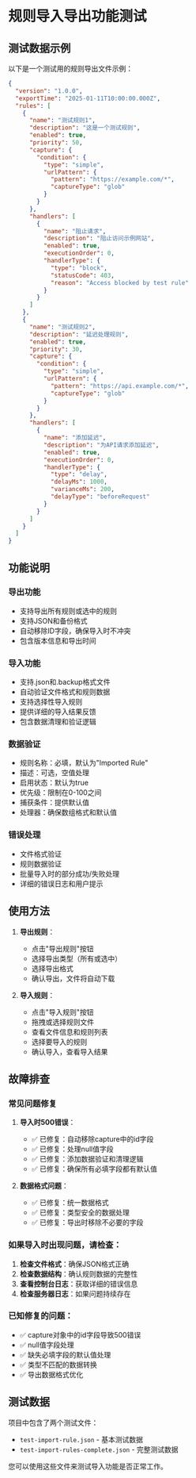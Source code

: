 # 规则导入导出功能测试

## 测试数据示例

以下是一个测试用的规则导出文件示例：

```json
{
  "version": "1.0.0",
  "exportTime": "2025-01-11T10:00:00.000Z",
  "rules": [
    {
      "name": "测试规则1",
      "description": "这是一个测试规则",
      "enabled": true,
      "priority": 50,
      "capture": {
        "condition": {
          "type": "simple",
          "urlPattern": {
            "pattern": "https://example.com/*",
            "captureType": "glob"
          }
        }
      },
      "handlers": [
        {
          "name": "阻止请求",
          "description": "阻止访问示例网站",
          "enabled": true,
          "executionOrder": 0,
          "handlerType": {
            "type": "block",
            "statusCode": 403,
            "reason": "Access blocked by test rule"
          }
        }
      ]
    },
    {
      "name": "测试规则2",
      "description": "延迟处理规则",
      "enabled": true,
      "priority": 30,
      "capture": {
        "condition": {
          "type": "simple",
          "urlPattern": {
            "pattern": "https://api.example.com/*",
            "captureType": "glob"
          }
        }
      },
      "handlers": [
        {
          "name": "添加延迟",
          "description": "为API请求添加延迟",
          "enabled": true,
          "executionOrder": 0,
          "handlerType": {
            "type": "delay",
            "delayMs": 1000,
            "varianceMs": 200,
            "delayType": "beforeRequest"
          }
        }
      ]
    }
  ]
}
```

## 功能说明

### 导出功能
- 支持导出所有规则或选中的规则
- 支持JSON和备份格式
- 自动移除ID字段，确保导入时不冲突
- 包含版本信息和导出时间

### 导入功能
- 支持.json和.backup格式文件
- 自动验证文件格式和规则数据
- 支持选择性导入规则
- 提供详细的导入结果反馈
- 包含数据清理和验证逻辑

### 数据验证
- 规则名称：必填，默认为"Imported Rule"
- 描述：可选，空值处理
- 启用状态：默认为true
- 优先级：限制在0-100之间
- 捕获条件：提供默认值
- 处理器：确保数组格式和默认值

### 错误处理
- 文件格式验证
- 规则数据验证
- 批量导入时的部分成功/失败处理
- 详细的错误日志和用户提示

## 使用方法

1. **导出规则**：
   - 点击"导出规则"按钮
   - 选择导出类型（所有或选中）
   - 选择导出格式
   - 确认导出，文件将自动下载

2. **导入规则**：
   - 点击"导入规则"按钮
   - 拖拽或选择规则文件
   - 查看文件信息和规则列表
   - 选择要导入的规则
   - 确认导入，查看导入结果

## 故障排查

### 常见问题修复

1. **导入时500错误**：
   - ✅ 已修复：自动移除capture中的id字段
   - ✅ 已修复：处理null值字段
   - ✅ 已修复：添加数据验证和清理逻辑
   - ✅ 已修复：确保所有必填字段都有默认值

2. **数据格式问题**：
   - ✅ 已修复：统一数据格式
   - ✅ 已修复：类型安全的数据处理
   - ✅ 已修复：导出时移除不必要的字段

### 如果导入时出现问题，请检查：

1. **检查文件格式**：确保JSON格式正确
2. **检查数据结构**：确认规则数据的完整性
3. **查看控制台日志**：获取详细的错误信息
4. **检查服务器日志**：如果问题持续存在

### 已知修复的问题：

- ✅ capture对象中的id字段导致500错误
- ✅ null值字段处理
- ✅ 缺失必填字段的默认值处理
- ✅ 类型不匹配的数据转换
- ✅ 导出数据格式优化

## 测试数据

项目中包含了两个测试文件：
- `test-import-rule.json` - 基本测试数据
- `test-import-rules-complete.json` - 完整测试数据

您可以使用这些文件来测试导入功能是否正常工作。
